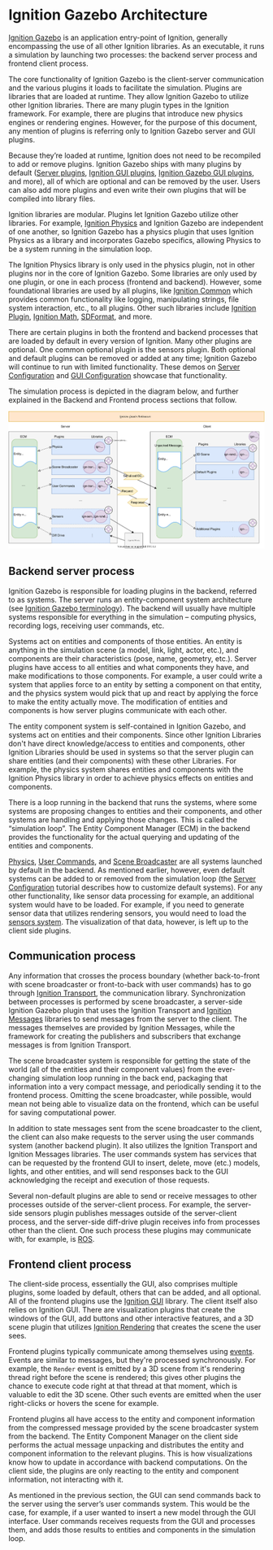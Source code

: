 # Ignition Gazebo Architecture

[Ignition Gazebo](https://ignitionrobotics.org/libs/gazebo) is an application entry-point of Ignition, generally encompassing the use of all other Ignition libraries.
As an executable, it runs a simulation by launching two processes: the backend server process and frontend client process.

The core functionality of Ignition Gazebo is the client-server communication and the various plugins it loads to facilitate the simulation.
Plugins are libraries that are loaded at runtime.
They allow Ignition Gazebo to utilize other Ignition libraries.
There are many plugin types in the Ignition framework.
For example, there are plugins that introduce new physics engines or rendering engines.
However, for the purpose of this document, any mention of plugins is referring only to Ignition Gazebo server and GUI plugins.

Because they’re loaded at runtime, Ignition does not need to be recompiled to add or remove plugins.
Ignition Gazebo ships with many plugins by default ([Server plugins](https://ignitionrobotics.org/api/gazebo/4.5/namespaceignition_1_1gazebo_1_1systems.html), [Ignition GUI plugins](https://ignitionrobotics.org/api/gui/4.2/namespaceignition_1_1gui_1_1plugins.html), [Ignition Gazebo GUI plugins]( https://ignitionrobotics.org/api/gazebo/4.5/namespaceignition_1_1gazebo.html), and more), all of which are optional and can be removed by the user.
Users can also add more plugins and even write their own plugins that will be compiled into library files.  

Ignition libraries are modular.
Plugins let Ignition Gazebo utilize other libraries.
For example, [Ignition Physics](https://ignitionrobotics.org/libs/physics) and Ignition Gazebo are independent of one another, so Ignition Gazebo has a physics plugin that uses Ignition Physics as a library and incorporates Gazebo specifics, allowing Physics to be a system running in the simulation loop.

The Ignition Physics library is only used in the physics plugin, not in other plugins nor in the core of Ignition Gazebo.
Some libraries are only used by one plugin, or one in each process (frontend and backend).
However, some foundational libraries are used by all plugins, like [Ignition Common](https://ignitionrobotics.org/libs/common) which provides common functionality like logging, manipulating strings, file system interaction, etc., to all plugins.
Other such libraries include [Ignition Plugin](https://ignitionrobotics.org/libs/plugin), [Ignition Math](https://ignitionrobotics.org/libs/math), [SDFormat](https://ignitionrobotics.org/libs/sdformat), and more.

There are certain plugins in both the frontend and backend processes that are loaded by default in every version of Ignition.
Many other plugins are optional.
One common optional plugin is the sensors plugin.
Both optional and default plugins can be removed or added at any time; Ignition Gazebo will continue to run with limited functionality.
These demos on [Server Configuration](https://ignitionrobotics.org/api/gazebo/4.3/server_config.html) and [GUI Configuration](https://ignitionrobotics.org/api/gazebo/4.3/gui_config.html) showcase that functionality.

The simulation process is depicted in the diagram below, and further explained in the Backend and Frontend process sections that follow.

![Ignition Gazebo architecture diagram](images/IgnitonGazeboArchicteture.svg)

## Backend server process

Ignition Gazebo is responsible for loading plugins in the backend, referred to as systems.
The server runs an entity-component system architecture (see [Ignition Gazebo terminology](https://ignitionrobotics.org/api/gazebo/4.2/terminology.html)).
The backend will usually have multiple systems responsible for everything in the simulation – computing physics, recording logs, receiving user commands, etc.

Systems act on entities and components of those entities.
An entity is anything in the simulation scene (a model, link, light, actor, etc.), and components are their characteristics (pose, name, geometry, etc.).
Server plugins have access to all entities and what components they have, and make modifications to those components.
For example, a user could write a system that applies force to an entity by setting a component on that entity, and the physics system would pick that up and react by applying the force to make the entity actually move.
The modification of entities and components is how server plugins communicate with each other.

The entity component system is self-contained in Ignition Gazebo, and systems act on entities and their components.
Since other Ignition Libraries don't have direct knowledge/access to entities and components, other Ignition Libraries should be used in systems so that the server plugin can share entities (and their components) with these other Libraries.
For example, the physics system shares entities and components with the Ignition Physics library in order to achieve physics effects on entities and components.

There is a loop running in the backend that runs the systems, where some systems are proposing changes to entities and their components, and other systems are handling and applying those changes.
This is called the “simulation loop”.
The Entity Component Manager (ECM) in the backend provides the functionality for the actual querying and updating of the entities and components.

[Physics](https://ignitionrobotics.org/api/gazebo/4.5/classignition_1_1gazebo_1_1systems_1_1Physics.html), [User Commands](https://ignitionrobotics.org/api/gazebo/4.5/classignition_1_1gazebo_1_1systems_1_1UserCommands.html), and [Scene Broadcaster](https://ignitionrobotics.org/api/gazebo/4.5/classignition_1_1gazebo_1_1systems_1_1SceneBroadcaster.html) are all systems launched by default in the backend.
As mentioned earlier, however, even default systems can be added to or removed from the simulation loop (the [Server Configuration](https://ignitionrobotics.org/api/gazebo/4.3/server_config.html) tutorial describes how to customize default systems).
For any other functionality, like sensor data processing for example, an additional system would have to be loaded.
For example, if you need to generate sensor data that utilizes rendering sensors, you would need to load the [sensors system](https://ignitionrobotics.org/api/gazebo/4.5/classignition_1_1gazebo_1_1systems_1_1Sensors.html).
The visualization of that data, however, is left up to the client side plugins.

## Communication process

Any information that crosses the process boundary (whether back-to-front with scene broadcaster or front-to-back with user commands) has to go through [Ignition Transport](https://ignitionrobotics.org/libs/transport), the communication library.
Synchronization between processes is performed by scene broadcaster, a server-side Ignition Gazebo plugin that uses the Ignition Transport and [Ignition Messages](https://ignitionrobotics.org/libs/msgs) libraries to send messages from the server to the client.
The messages themselves are provided by Ignition Messages, while the framework for creating the publishers and subscribers that exchange messages is from Ignition Transport.

The scene broadcaster system is responsible for getting the state of the world (all of the entities and their component values) from the ever-changing simulation loop running in the back end, packaging that information into a very compact message, and periodically sending it to the frontend process.
Omitting the scene broadcaster, while possible, would mean not being able to visualize data on the frontend, which can be useful for saving computational power.

In addition to state messages sent from the scene broadcaster to the client, the client can also make requests to the server using the user commands system (another backend plugin).
It also utilizes the Ignition Transport and Ignition Messages libraries.
The user commands system has services that can be requested by the frontend GUI to insert, delete, move (etc.) models, lights, and other entities, and will send responses back to the GUI acknowledging the receipt and execution of those requests.

Several non-default plugins are able to send or receive messages to other processes outside of the server-client process.
For example, the server-side sensors plugin publishes messages outside of the server-client process, and the server-side diff-drive plugin receives info from processes other than the client.
One such process these plugins may communicate with, for example, is [ROS](https://www.ros.org/).

## Frontend client process

The client-side process, essentially the GUI, also comprises multiple plugins, some loaded by default, others that can be added, and all optional.
All of the frontend plugins use the [Ignition GUI](https://ignitionrobotics.org/libs/gui) library.
The client itself also relies on Ignition GUI.
There are visualization plugins that create the windows of the GUI, add buttons and other interactive features, and a 3D scene plugin that utilizes [Ignition Rendering](https://ignitionrobotics.org/libs/rendering) that creates the scene the user sees.

Frontend plugins typically communicate among themselves using [events](https://ignitionrobotics.org/api/gui/4.2/namespaceignition_1_1gui_1_1events.html).
Events are similar to messages, but they're processed synchronously.
For example, the `Render` event is emitted by a 3D scene from it's rendering thread right before the scene is rendered; this gives other plugins the chance to execute code right at that thread at that moment, which is valuable to edit the 3D scene.
Other such events are emitted when the user right-clicks or hovers the scene for example.

Frontend plugins all have access to the entity and component information from the compressed message provided by the scene broadcaster system from the backend.
The Entity Component Manager on the client side performs the actual message unpacking and distributes the entity and component information to the relevant plugins.
This is how visualizations know how to update in accordance with backend computations.
On the client side, the plugins are only reacting to the entity and component information, not interacting with it.

As mentioned in the previous section, the GUI can send commands back to the server using the server’s user commands system.
This would be the case, for example, if a user wanted to insert a new model through the GUI interface.
User commands receives requests from the GUI and processes them, and adds those results to entities and components in the simulation loop.
